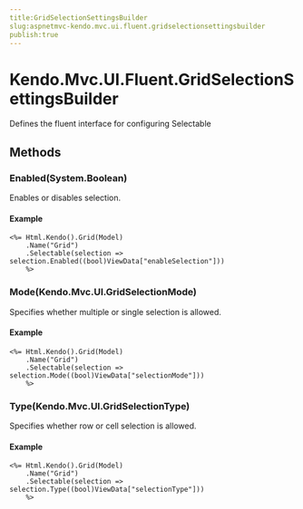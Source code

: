 ```yaml
---
title:GridSelectionSettingsBuilder
slug:aspnetmvc-kendo.mvc.ui.fluent.gridselectionsettingsbuilder
publish:true
---
```


# Kendo.Mvc.UI.Fluent.GridSelectionSettingsBuilder

Defines the fluent interface for configuring Selectable

## Methods

### Enabled(System.Boolean)
Enables or disables selection.

#### Example
    <%= Html.Kendo().Grid(Model)
        .Name("Grid")
        .Selectable(selection => selection.Enabled((bool)ViewData["enableSelection"]))
        %>

### Mode(Kendo.Mvc.UI.GridSelectionMode)
Specifies whether multiple or single selection is allowed.

#### Example
    <%= Html.Kendo().Grid(Model)
        .Name("Grid")
        .Selectable(selection => selection.Mode((bool)ViewData["selectionMode"]))
        %>

### Type(Kendo.Mvc.UI.GridSelectionType)
Specifies whether row or cell selection is allowed.

#### Example
    <%= Html.Kendo().Grid(Model)
        .Name("Grid")
        .Selectable(selection => selection.Type((bool)ViewData["selectionType"]))
        %>